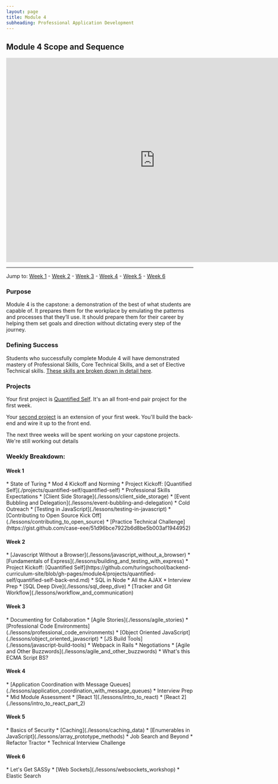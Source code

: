 ```yaml
---
layout: page
title: Module 4
subheading: Professional Application Development
---
```


Module 4 Scope and Sequence
--------------

<iframe src="https://calendar.google.com/calendar/embed?showTz=0&amp;mode=WEEK&amp;height=600&amp;wkst=1&amp;bgcolor=%23778899&amp;src=casimircreative.com_r9jfiq9f37h6rdt2s8ssofss4k%40group.calendar.google.com&amp;color=%23182C57&amp;ctz=America%2FDenver" style="border-width:0" width="800" height="550" frameborder="0" scrolling="no"></iframe>

***

Jump to: [Week 1](#week_1) - [Week 2](#week_2) - [Week 3](#week_3) - [Week 4](#week_4) - [Week 5](#week_5) - [Week 6](#week_6)

### Purpose

Module 4 is the capstone: a demonstration of the best of what students are capable of. It prepares them for the workplace by emulating the patterns and processes that they’ll use. It should prepare them for their career by helping them set goals and direction without dictating every step of the journey.

### Defining Success

Students who successfully complete Module 4 will have demonstrated mastery of Professional Skills, Core Technical Skills, and a set of Elective Technical skills. [These skills are broken down in detail here](success).

### Projects

Your first project is [Quantified Self](./projects/quantified-self/quantified-self). It's an all front-end pair project for the first week.

Your [second project](https://github.com/turingschool/backend-curriculum-site/blob/gh-pages/module4/projects/quantified-self/quantified-self-back-end.md) is an extension of your first week. You'll build the back-end and wire it up to the front end.

The next three weeks will be spent working on your capstone projects. We're still working out details 

### Weekly Breakdown:

<h4 id="week_1">Week 1</h4>
*   State of Turing
*   Mod 4 Kickoff and Norming
*   Project Kickoff: [Quantified Self](./projects/quantified-self/quantified-self)
*   Professional Skills Expectations
*   [Client Side Storage](./lessons/client_side_storage)
*   [Event Bubbling and Delegation](./lessons/event-bubbling-and-delegation)
*   Cold Outreach
*   [Testing in JavaScript](./lessons/testing-in-javascript)
*   [Contributing to Open Source Kick Off](./lessons/contributing_to_open_source)
*   [Practice Technical Challenge](https://gist.github.com/case-eee/51d96bce7922b6d8be5b003af1944952)

<h4 id="week_2">Week 2</h4>
*   [Javascript Without a Browser](./lessons/javascript_without_a_browser)
*   [Fundamentals of Express](./lessons/building_and_testing_with_express)
*   Project Kickoff: [Quantified Self](https://github.com/turingschool/backend-curriculum-site/blob/gh-pages/module4/projects/quantified-self/quantified-self-back-end.md)
*   SQL in Node
*   All the AJAX
*   Interview Prep
*   [SQL Deep Dive](./lessons/sql_deep_dive)
*   [Tracker and Git Workflow](./lessons/workflow_and_communication)

<h4 id="week_3">Week 3</h4>
*   Documenting for Collaboration
*   [Agile Stories](./lessons/agile_stories)
*   [Professional Code Environments](./lessons/professional_code_environments)
*   [Object Oriented JavaScript](./lessons/object_oriented_javascript)
*   [JS Build Tools](./lessons/javascript-build-tools)
*   Webpack in Rails
*   Negotiations
*   [Agile and Other Buzzwords](./lessons/agile_and_other_buzzwords)
*   What's this ECMA Script BS?

<h4 id="week_4">Week 4</h4>
*   [Application Coordination with Message Queues](./lessons/application_coordination_with_message_queues)
*   Interview Prep
*   Mid Module Assessment
*   [React 1](./lessons/intro_to_react)
*   [React 2](./lessons/intro_to_react_part_2)

<h4 id="week_5">Week 5</h4>
*   Basics of Security
*   [Caching](./lessons/caching_data)
*   [Enumerables in JavaScript](./lessons/array_prototype_methods)
*   Job Search and Beyond
*   Refactor Tractor
*   Technical Interview Challenge

<h4 id="week_6">Week 6</h4>
*   Let's Get SASSy
*   [Web Sockets](./lessons/websockets_workshop)
*   Elastic Search  
